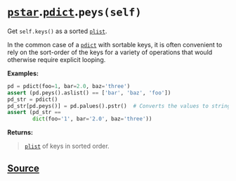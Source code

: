 # [`pstar`](./pstar.md).[`pdict`](./pstar_pdict.md).`peys(self)`

Get `self.keys()` as a sorted [`plist`](./pstar_plist.md).

In the common case of a [`pdict`](./pstar_pdict.md) with sortable keys, it is often convenient
to rely on the sort-order of the keys for a variety of operations that would
otherwise require explicit looping.

**Examples:**
```python
pd = pdict(foo=1, bar=2.0, baz='three')
assert (pd.peys().aslist() == ['bar', 'baz', 'foo'])
pd_str = pdict()
pd_str[pd.peys()] = pd.palues().pstr()  # Converts the values to strings.
assert (pd_str ==
        dict(foo='1', bar='2.0', baz='three'))
```

**Returns:**

>    [`plist`](./pstar_plist.md) of keys in sorted order.



## [Source](../pstar/pstar.py#L264-L285)